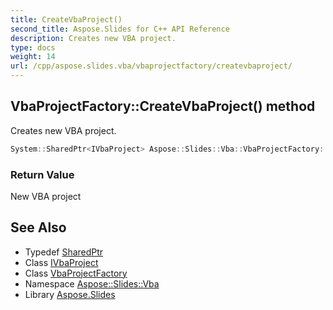 ```yaml
---
title: CreateVbaProject()
second_title: Aspose.Slides for C++ API Reference
description: Creates new VBA project.
type: docs
weight: 14
url: /cpp/aspose.slides.vba/vbaprojectfactory/createvbaproject/
---
```

## VbaProjectFactory::CreateVbaProject() method


Creates new VBA project.

```cpp
System::SharedPtr<IVbaProject> Aspose::Slides::Vba::VbaProjectFactory::CreateVbaProject() override
```


### Return Value

New VBA project

## See Also

* Typedef [SharedPtr](../../system/sharedptr/)
* Class [IVbaProject](../ivbaproject/)
* Class [VbaProjectFactory](./)
* Namespace [Aspose::Slides::Vba](../)
* Library [Aspose.Slides](../../)